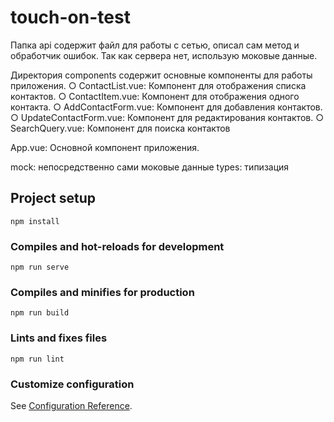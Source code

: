 # touch-on-test

Папка api содержит файл для работы с сетью, описал сам метод и обработчик ошибок. Так как сервера нет, использую моковые данные.

Директория components содержит основные компоненты для работы приложения. 
 ○ ContactList.vue: Компонент для отображения списка контактов.
 ○ ContactItem.vue: Компонент для отображения одного контакта.
 ○ AddContactForm.vue: Компонент для добавления контактов.
 ○ UpdateContactForm.vue: Компонент для редактирования контактов.
 ○ SearchQuery.vue: Компонент для поиска контактов

App.vue: Основной компонент приложения.

mock: непосредственно сами моковые данные
types: типизация

## Project setup
```
npm install
```

### Compiles and hot-reloads for development
```
npm run serve
```

### Compiles and minifies for production
```
npm run build
```

### Lints and fixes files
```
npm run lint
```

### Customize configuration
See [Configuration Reference](https://cli.vuejs.org/config/).
